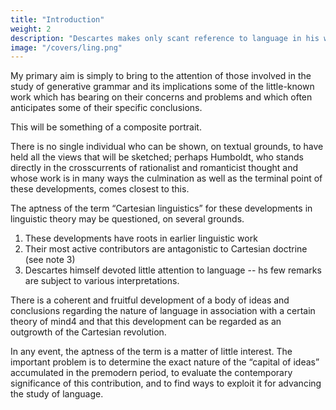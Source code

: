 ```yaml
---
title: "Introduction"
weight: 2
description: "Descartes makes only scant reference to language in his writings"
image: "/covers/ling.png"
---
```



My primary aim is simply to bring to the attention of those involved in the study of generative grammar and its implications some of the little-known work which has bearing on their concerns and problems and which often anticipates some of their specific conclusions.

This will be something of a composite portrait.

There is no single individual who can be shown, on textual grounds, to have held all the views that will be sketched; perhaps Humboldt, who stands directly in the crosscurrents of rationalist and romanticist thought and whose work is in many ways the culmination as well as the terminal point of these developments, comes closest to this.

The aptness of the term “Cartesian linguistics” for these developments in linguistic theory may be questioned, on several grounds. 

1. These developments have roots in earlier linguistic work
2. Their most active contributors are antagonistic to Cartesian doctrine (see note 3)
3. Descartes himself devoted little attention to language -- hs few remarks are subject to various interpretations. 

There is a coherent and fruitful development of a body of ideas and conclusions regarding the nature of language in association with a certain theory of mind4 and that this development can be regarded as an outgrowth of the Cartesian revolution. 

In any event, the aptness of the term is a matter of little interest. The important problem is to determine the exact nature of the “capital of ideas” accumulated in the premodern period, to evaluate the contemporary significance of this contribution, and to find ways to exploit it for advancing the study of language.


